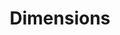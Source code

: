 ---
bigquery: https://console.cloud.google.com/bigquery?p=covid-19-dimensions-ai&page=table&d=data&t=publications
contributors: Digital Science, https://www.digital-science.com/
cost: Free for personal, non-commercial use.
description: Dimensions contains more than 100 million publications, ranging from
  articles published in scholarly journals, books and book chapters, to preprints
  and conference proceedings. All publications are contextualized with linked data
  sets, funding, publications, patents, clinical trials, and policy documents. You
  can also view associated categories, funders, institutions, and researcher profiles.
documentation: https://docs.dimensions.ai/bigquery/index.html
last_edit: 04/13/2022, 04:59:48
location: https://www.dimensions.ai/products/free/
maintained_by: Digital Science, https://www.digital-science.com/
schema_fields:
- associated_grant_ids
- jurisdiction
- original_assignee_orgs
- issue
- granted_year
- mesh_headings
- doi
- email_address
- concepts
- authors
- associated_publication_arxiv_id
- funding_aud
- conference
- clinical_trial_ids
- title
- repository_name
- book_series_title
- active_years
- established
- description
- embargo_date
- publication_ids
- citations
- end_year
- expiration_year
- funder_countries
- cited_by_ids
- supporting_grant_ids
- legal_status
- citations_count
- research_org_cities
- acknowledgements
- funder_org_countries
- application_number
- isbn
- research_org_city_names
- labels
- funding_amount
- year
- end_date
- book_title
- status
- source_id
- date_imported_gbq
- language
- funding_currency
- id
- investigators
- research_org_state_codes
- linkout
- subtitles
- type
- date_normal
- assignee_countries
- inventor_names
- funding_cny
- resulting_publication_ids
- priority_year
- pmcid
- name
- original_title
- journal_lists
- family_id
- researcher_ids
- category_hrcs_rac
- funder_org_cities
- associated_publication_pmid
- kind
- original_assignee_countries
- research_org_country_names
- funding_details
- gender
- date_online
- filing_year
- funding_cad
- category_icrp_ct
- open_access_categories_v2
- date
- cpc
- start_year
- relationships
- open_access_categories
- arxiv_id
- aliases
- family_members_ids
- grant_number
- publisher
- interventions
- repository_id
- conditions
- types
- category_icrp_cso
- research_org_state_names
- funding_gbp
- category_uoa
- acronyms
- address
- funding_nzd
- categories
- category_sdg
- assignee_orgs
- research_org_countries
- funder_org_acronyms
- foa_number
- organisation_details
- wikipedia_url
- start_date
- funding_jpy
- repository_url
- publication_date
- date_inserted
- associated_publication_doi
- altmetrics
- brief_title
- registry
- created_date
- expiration_date
- reference_ids
- date_print
- legal_events
- family_count
- category_hra
- acronym
- original_assignee
- citation_string
- journal
- mesh_terms
- funding_eur
- editors
- original_abstract
- category_for
- eisbn
- parent_id
- funder_orgs
- granted_date
- ipcr
- current_assignee
- funder_org_state_codes
- phase
- filing_date
- patent_ids
- priority_date
- associated_publication_id
- filing_status
- current_assignee_orgs
- metrics
- funder_org
- pmid
- current_assignee_countries
- funding_chf
- abstract
- proceedings_title
- resulting_publication_doi
- external_ids
- category_bra
- license
- research_orgs
- date_modified
- pages
- volume
- category_hrcs_hc
- links
- category_rcdc
- publication_year
- funding_usd
shortname: dimensions
tags:
- scholarly literature
- patents
- funding
- clinical trials
- academic profiles
terms_of_use: 'Use of both the Dimensions COVID-19 dataset and full Dimensions dataset
  are subject to the Dimensions Terms of use: https://www.dimensions.ai/policies-terms-legal '
title: Dimensions
uuid: dcff88bd-fe6b-4fdb-8159-809bf9d7bc1c
---